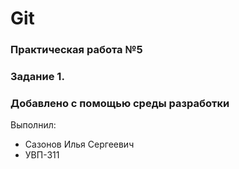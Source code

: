# Git
### Практическая работа №5
### Задание 1.
### Добавлено с помощью среды разработки

Выполнил:

* Сазонов Илья Сергеевич
* УВП-311